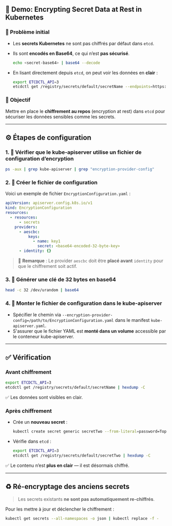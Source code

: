 ## 🔐 Demo: Encrypting Secret Data at Rest in Kubernetes

### 🚫 Problème initial

* Les **secrets Kubernetes** ne sont pas chiffrés par défaut dans `etcd`.
* Ils sont **encodés en Base64**, ce qui n’est **pas sécurisé**.

  ```bash
  echo <secret-base64> | base64 --decode
  ```
* En lisant directement depuis `etcd`, on peut voir les données en **clair** :

  ```bash
  export ETCDCTL_API=3
  etcdctl get /registry/secrets/default/secretName --endpoints=https://127.0.0.1:2379 --cacert=<ca.crt> --cert=<client.crt> --key=<client.key> | hexdump -C
  ```

### 🎯 Objectif

Mettre en place le **chiffrement au repos** (encryption at rest) dans `etcd` pour sécuriser les données sensibles comme les secrets.

---

## ⚙️ Étapes de configuration

### 1. 🔎 Vérifier que le kube-apiserver utilise un fichier de configuration d’encryption

```bash
ps -aux | grep kube-apiserver | grep "encryption-provider-config"
```

### 2. 📄 Créer le fichier de configuration

Voici un exemple de fichier `EncryptionConfiguration.yaml` :

```yaml
apiVersion: apiserver.config.k8s.io/v1
kind: EncryptionConfiguration
resources:
  - resources:
      - secrets
    providers:
      - aescbc:
          keys:
            - name: key1
              secret: <base64-encoded-32-byte-key>
      - identity: {}
```

> 🔐 **Remarque** : Le provider `aescbc` doit être **placé avant** `identity` pour que le chiffrement soit actif.

### 3. 🔑 Générer une clé de 32 bytes en base64

```bash
head -c 32 /dev/urandom | base64
```

### 4. 📌 Monter le fichier de configuration dans le kube-apiserver

* Spécifier le chemin via `--encryption-provider-config=/path/to/EncryptionConfiguration.yaml` dans le manifest `kube-apiserver.yaml`.
* S'assurer que le fichier YAML est **monté dans un volume** accessible par le conteneur kube-apiserver.

---

## ✅ Vérification

### Avant chiffrement

```bash
export ETCDCTL_API=3
etcdctl get /registry/secrets/default/secretName | hexdump -C
```

✅ Les données sont visibles en clair.

### Après chiffrement

* Crée un **nouveau secret** :

  ```bash
  kubectl create secret generic secretTwo --from-literal=password=TopSecret
  ```

* Vérifie dans `etcd` :

  ```bash
  export ETCDCTL_API=3
  etcdctl get /registry/secrets/default/secretTwo | hexdump -C
  ```

✅ Le contenu n’est **plus en clair** — il est désormais chiffré.

---

## ♻️ Ré-encryptage des anciens secrets

> Les secrets existants **ne sont pas automatiquement re-chiffrés**.

Pour les mettre à jour et déclencher le chiffrement :

```bash
kubectl get secrets --all-namespaces -o json | kubectl replace -f -
```
